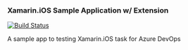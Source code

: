 ### Xamarin.iOS Sample Application w/ Extension
[![Build Status](https://abtttestorg.visualstudio.com/XamarinTest/_apis/build/status/alexander-smolyakov.xamarin-ios-sample-app?branchName=master)](https://abtttestorg.visualstudio.com/XamarinTest/_build/latest?definitionId=11&branchName=master)

A sample app to testing Xamarin.iOS task for Azure DevOps
